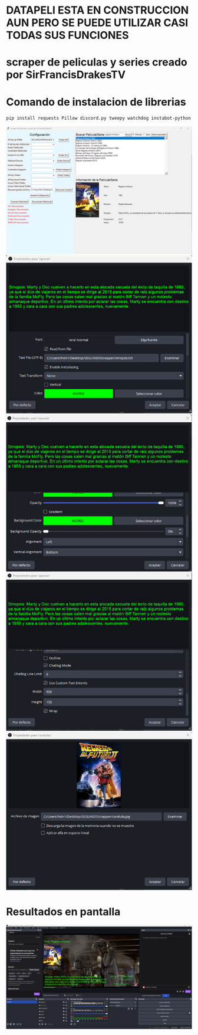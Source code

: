 # DATAPELI ESTA EN CONSTRUCCION AUN PERO SE PUEDE UTILIZAR CASI TODAS SUS FUNCIONES
# scraper de peliculas y series creado por SirFrancisDrakesTV

# Comando de instalacion de librerias

```bash
pip install requests Pillow discord.py tweepy watchdog instabot-python python-vlc
```

![interface grafica](https://github.com/SirFrancisDrakesTV/DATAPELI/blob/main/BE0643EA-1503-4C36-A70A-D03A93136C3E.png)
![info1](https://github.com/SirFrancisDrakesTV/DATAPELI/blob/main/5C0DCB72-BA03-4887-A7C7-D2BA9B9A4194.png)
![info2](https://github.com/SirFrancisDrakesTV/DATAPELI/blob/main/5AB5172C-B289-4092-8505-C20D2D5A016C.png)
![info3](https://github.com/SirFrancisDrakesTV/DATAPELI/blob/main/FEB5DFEB-AEE5-416C-AF13-259C868484ED.png)
![info4](https://github.com/SirFrancisDrakesTV/DATAPELI/blob/main/B0CAFF04-6AF1-4EAE-8337-0B4144A537D8.png)

# Resultados en pantalla

![info4](https://github.com/SirFrancisDrakesTV/DATAPELI/blob/main/84E78E15-735C-4E17-8F3E-2D124A7DF82D.png)

